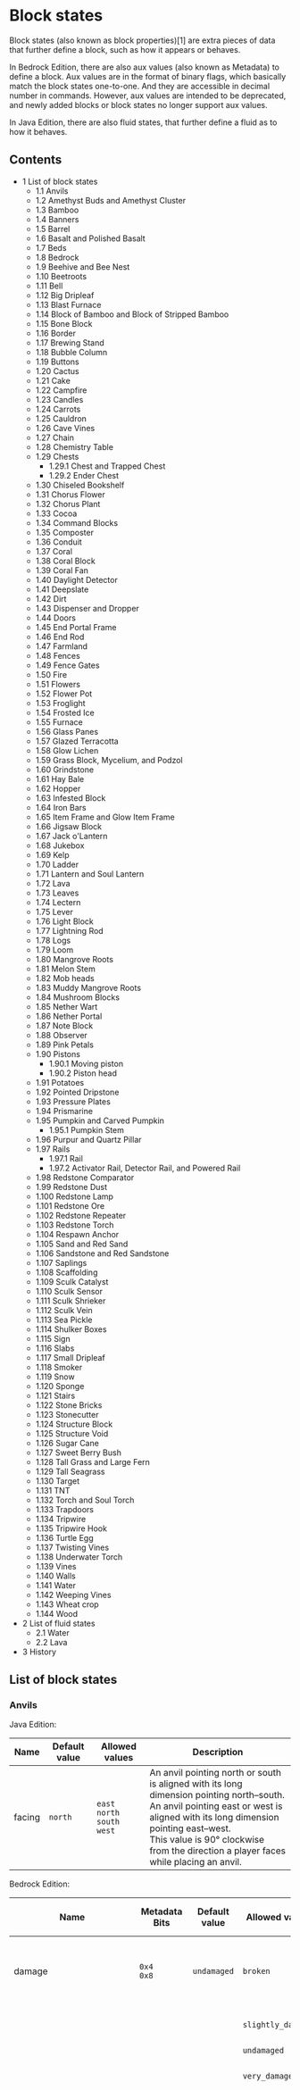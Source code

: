 # Block states
Block states (also known as block properties)[1] are extra pieces of data that further define a block, such as how it appears or behaves.

In Bedrock Edition, there are also aux values (also known as Metadata) to define a block. Aux values are in the format of binary flags, which basically match the block states one-to-one. And they are accessible in decimal number in commands. However, aux values are intended to be deprecated, and newly added blocks or block states no longer support aux values.

In Java Edition, there are also fluid states, that further define a fluid as to how it behaves.

## Contents
- 1 List of block states
	- 1.1 Anvils
	- 1.2 Amethyst Buds and Amethyst Cluster
	- 1.3 Bamboo
	- 1.4 Banners
	- 1.5 Barrel
	- 1.6 Basalt and Polished Basalt
	- 1.7 Beds
	- 1.8 Bedrock
	- 1.9 Beehive and Bee Nest
	- 1.10 Beetroots
	- 1.11 Bell
	- 1.12 Big Dripleaf
	- 1.13 Blast Furnace
	- 1.14 Block of Bamboo and Block of Stripped Bamboo
	- 1.15 Bone Block
	- 1.16 Border
	- 1.17 Brewing Stand
	- 1.18 Bubble Column
	- 1.19 Buttons
	- 1.20 Cactus
	- 1.21 Cake
	- 1.22 Campfire
	- 1.23 Candles
	- 1.24 Carrots
	- 1.25 Cauldron
	- 1.26 Cave Vines
	- 1.27 Chain
	- 1.28 Chemistry Table
	- 1.29 Chests
		- 1.29.1 Chest and Trapped Chest
		- 1.29.2 Ender Chest
	- 1.30 Chiseled Bookshelf
	- 1.31 Chorus Flower
	- 1.32 Chorus Plant
	- 1.33 Cocoa
	- 1.34 Command Blocks
	- 1.35 Composter
	- 1.36 Conduit
	- 1.37 Coral
	- 1.38 Coral Block
	- 1.39 Coral Fan
	- 1.40 Daylight Detector
	- 1.41 Deepslate
	- 1.42 Dirt
	- 1.43 Dispenser and Dropper
	- 1.44 Doors
	- 1.45 End Portal Frame
	- 1.46 End Rod
	- 1.47 Farmland
	- 1.48 Fences
	- 1.49 Fence Gates
	- 1.50 Fire
	- 1.51 Flowers
	- 1.52 Flower Pot
	- 1.53 Froglight
	- 1.54 Frosted Ice
	- 1.55 Furnace
	- 1.56 Glass Panes
	- 1.57 Glazed Terracotta
	- 1.58 Glow Lichen
	- 1.59 Grass Block, Mycelium, and Podzol
	- 1.60 Grindstone
	- 1.61 Hay Bale
	- 1.62 Hopper
	- 1.63 Infested Block
	- 1.64 Iron Bars
	- 1.65 Item Frame and Glow Item Frame
	- 1.66 Jigsaw Block
	- 1.67 Jack o'Lantern
	- 1.68 Jukebox
	- 1.69 Kelp
	- 1.70 Ladder
	- 1.71 Lantern and Soul Lantern
	- 1.72 Lava
	- 1.73 Leaves
	- 1.74 Lectern
	- 1.75 Lever
	- 1.76 Light Block
	- 1.77 Lightning Rod
	- 1.78 Logs
	- 1.79 Loom
	- 1.80 Mangrove Roots
	- 1.81 Melon Stem
	- 1.82 Mob heads
	- 1.83 Muddy Mangrove Roots
	- 1.84 Mushroom Blocks
	- 1.85 Nether Wart
	- 1.86 Nether Portal
	- 1.87 Note Block
	- 1.88 Observer
	- 1.89 Pink Petals
	- 1.90 Pistons
		- 1.90.1 Moving piston
		- 1.90.2 Piston head
	- 1.91 Potatoes
	- 1.92 Pointed Dripstone
	- 1.93 Pressure Plates
	- 1.94 Prismarine
	- 1.95 Pumpkin and Carved Pumpkin
		- 1.95.1 Pumpkin Stem
	- 1.96 Purpur and Quartz Pillar
	- 1.97 Rails
		- 1.97.1 Rail
		- 1.97.2 Activator Rail, Detector Rail, and Powered Rail
	- 1.98 Redstone Comparator
	- 1.99 Redstone Dust
	- 1.100 Redstone Lamp
	- 1.101 Redstone Ore
	- 1.102 Redstone Repeater
	- 1.103 Redstone Torch
	- 1.104 Respawn Anchor
	- 1.105 Sand and Red Sand
	- 1.106 Sandstone and Red Sandstone
	- 1.107 Saplings
	- 1.108 Scaffolding
	- 1.109 Sculk Catalyst
	- 1.110 Sculk Sensor
	- 1.111 Sculk Shrieker
	- 1.112 Sculk Vein
	- 1.113 Sea Pickle
	- 1.114 Shulker Boxes
	- 1.115 Sign
	- 1.116 Slabs
	- 1.117 Small Dripleaf
	- 1.118 Smoker
	- 1.119 Snow
	- 1.120 Sponge
	- 1.121 Stairs
	- 1.122 Stone Bricks
	- 1.123 Stonecutter
	- 1.124 Structure Block
	- 1.125 Structure Void
	- 1.126 Sugar Cane
	- 1.127 Sweet Berry Bush
	- 1.128 Tall Grass and Large Fern
	- 1.129 Tall Seagrass
	- 1.130 Target
	- 1.131 TNT
	- 1.132 Torch and Soul Torch
	- 1.133 Trapdoors
	- 1.134 Tripwire
	- 1.135 Tripwire Hook
	- 1.136 Turtle Egg
	- 1.137 Twisting Vines
	- 1.138 Underwater Torch
	- 1.139 Vines
	- 1.140 Walls
	- 1.141 Water
	- 1.142 Weeping Vines
	- 1.143 Wheat crop
	- 1.144 Wood
- 2 List of fluid states
	- 2.1 Water
	- 2.2 Lava
- 3 History

## List of block states
### Anvils
Java Edition:

| Name   | Default value | Allowed values                            | Description                                                                                                                                                                                                                                                                   |
|--------|---------------|-------------------------------------------|-------------------------------------------------------------------------------------------------------------------------------------------------------------------------------------------------------------------------------------------------------------------------------|
| facing | `north`       | `east`<br/>`north`<br/>`south`<br/>`west` | An anvil pointing north or south is aligned with its long dimension pointing north–south.<br/>An anvil pointing east or west is aligned with its long dimension pointing east–west.<br/>This value is 90° clockwise from the direction a player faces while placing an anvil. |

Bedrock Edition:

| Name                         | Metadata Bits   | Default value | Allowed values                            | Values forMetadata Bits | Description                                                                                                                                                                                                                                                                   |
|------------------------------|-----------------|---------------|-------------------------------------------|-------------------------|-------------------------------------------------------------------------------------------------------------------------------------------------------------------------------------------------------------------------------------------------------------------------------|
| damage                       | `0x4`<br/>`0x8` | `undamaged`   | `broken`                                  | `3`                     | Broken Anvil (inaccessible and unused, uses anvil base texture)                                                                                                                                                                                                               |
|                              |                 |               | `slightly_damaged`                        | `1`                     | Slightly Damaged Anvil.                                                                                                                                                                                                                                                       |
|                              |                 |               | `undamaged`                               | `0`                     | Anvil.                                                                                                                                                                                                                                                                        |
|                              |                 |               | `very_damaged`                            | `2`                     | Very Damaged Anvil.                                                                                                                                                                                                                                                           |
| minecraft:cardinal_direction | Not Supported   | `south`       | `east`<br/>`north`<br/>`south`<br/>`west` | `Unsupported`           | An anvil pointing north or south is aligned with its long dimension pointing north–south.<br/>An anvil pointing east or west is aligned with its long dimension pointing east–west.<br/>This value is 90° clockwise from the direction a player faces while placing an anvil. |



### Amethyst Buds and Amethyst Cluster
Java Edition:

| Name        | Default value | Allowed values                                                | Description                                                        |
|-------------|---------------|---------------------------------------------------------------|--------------------------------------------------------------------|
| facing      | `up`          | `down`<br/>`east`<br/>`north`<br/>`south`<br/>`up`<br/>`west` | The direction the amethyst is facing, determined by its anchoring. |
| waterlogged | `false`       | `true`<br/>`false`                                            | Whether or not the amethyst is located inside ofwater.             |

Bedrock Edition:

| Name                 | Metadata Bits | Default value | Allowed values                                                | Values forMetadata Bits | Description                                                        |
|----------------------|---------------|---------------|---------------------------------------------------------------|-------------------------|--------------------------------------------------------------------|
| minecraft:block_face | Not Supported | `up`          | `down`<br/>`east`<br/>`north`<br/>`south`<br/>`up`<br/>`west` | `Unsupported`           | The direction the amethyst is facing, determined by its anchoring. |



